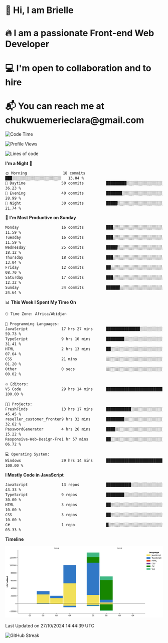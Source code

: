 <div>
  <h1>👋 Hi, I am Brielle</h1>
  <h1>🔥 I am a passionate Front-end Web Developer</h1>
  <h1>💻 I'm open to collaboration and to hire</h1>
  <h1>📬 You can reach me at <strong>chukwuemerieclara@gmail.com</strong></h1>
</div>

 
 <!--START_SECTION:waka-->
![Code Time](http://img.shields.io/badge/Code%20Time-293%20hrs%207%20mins-blue)

![Profile Views](http://img.shields.io/badge/Profile%20Views-81-blue)

![Lines of code](https://img.shields.io/badge/From%20Hello%20World%20I%27ve%20Written-104.1%20thousand%20lines%20of%20code-blue)

**I'm a Night 🦉** 

```text
🌞 Morning                18 commits          ███░░░░░░░░░░░░░░░░░░░░░░   13.04 % 
🌆 Daytime                50 commits          █████████░░░░░░░░░░░░░░░░   36.23 % 
🌃 Evening                40 commits          ███████░░░░░░░░░░░░░░░░░░   28.99 % 
🌙 Night                  30 commits          █████░░░░░░░░░░░░░░░░░░░░   21.74 % 
```
📅 **I'm Most Productive on Sunday** 

```text
Monday                   16 commits          ███░░░░░░░░░░░░░░░░░░░░░░   11.59 % 
Tuesday                  16 commits          ███░░░░░░░░░░░░░░░░░░░░░░   11.59 % 
Wednesday                25 commits          █████░░░░░░░░░░░░░░░░░░░░   18.12 % 
Thursday                 18 commits          ███░░░░░░░░░░░░░░░░░░░░░░   13.04 % 
Friday                   12 commits          ██░░░░░░░░░░░░░░░░░░░░░░░   08.70 % 
Saturday                 17 commits          ███░░░░░░░░░░░░░░░░░░░░░░   12.32 % 
Sunday                   34 commits          ██████░░░░░░░░░░░░░░░░░░░   24.64 % 
```


📊 **This Week I Spent My Time On** 

```text
🕑︎ Time Zone: Africa/Abidjan

💬 Programming Languages: 
JavaScript               17 hrs 27 mins      ███████████████░░░░░░░░░░   59.73 % 
TypeScript               9 hrs 10 mins       ████████░░░░░░░░░░░░░░░░░   31.41 % 
HTML                     2 hrs 13 mins       ██░░░░░░░░░░░░░░░░░░░░░░░   07.64 % 
CSS                      21 mins             ░░░░░░░░░░░░░░░░░░░░░░░░░   01.20 % 
Other                    0 secs              ░░░░░░░░░░░░░░░░░░░░░░░░░   00.02 % 

🔥 Editors: 
VS Code                  29 hrs 14 mins      █████████████████████████   100.00 % 

🐱‍💻 Projects: 
FreshFinds               13 hrs 17 mins      ███████████░░░░░░░░░░░░░░   45.45 % 
reseller_customer_fronten9 hrs 32 mins       ████████░░░░░░░░░░░░░░░░░   32.62 % 
PasswordGenerator        4 hrs 26 mins       ████░░░░░░░░░░░░░░░░░░░░░   15.22 % 
Responsive-Web-Design-Fre1 hr 57 mins        ██░░░░░░░░░░░░░░░░░░░░░░░   06.72 % 

💻 Operating System: 
Windows                  29 hrs 14 mins      █████████████████████████   100.00 % 
```

**I Mostly Code in JavaScript** 

```text
JavaScript               13 repos            ███████████░░░░░░░░░░░░░░   43.33 % 
TypeScript               9 repos             ████████░░░░░░░░░░░░░░░░░   30.00 % 
HTML                     3 repos             ██░░░░░░░░░░░░░░░░░░░░░░░   10.00 % 
CSS                      3 repos             ██░░░░░░░░░░░░░░░░░░░░░░░   10.00 % 
C#                       1 repo              █░░░░░░░░░░░░░░░░░░░░░░░░   03.33 % 
```



**Timeline**

![Lines of Code chart](https://raw.githubusercontent.com/Brielle28/Brielle28/main/assets/bar_graph.png)


 Last Updated on 27/10/2024 14:44:39 UTC
<!--END_SECTION:waka-->

![GitHub Streak](https://github-readme-streak-stats.herokuapp.com/?user=Brielle28)



